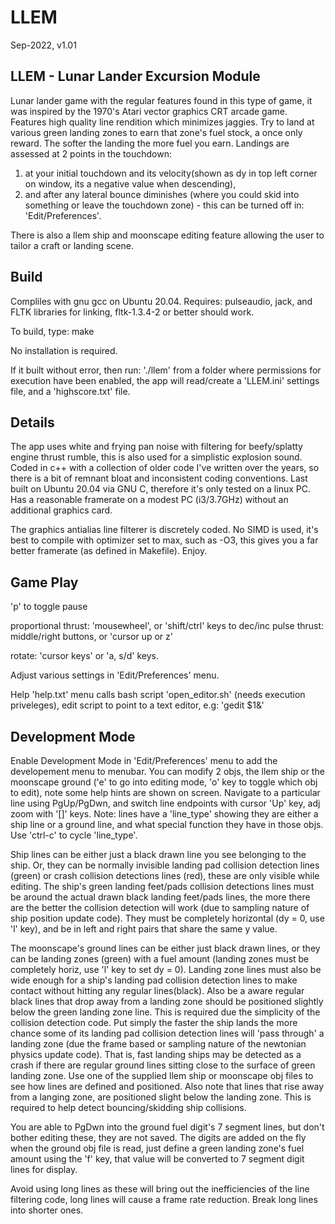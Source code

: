 # LLEM
Sep-2022, v1.01

## LLEM - Lunar Lander Excursion Module
Lunar lander game with the regular features found in this type of game, it was inspired by the 1970's Atari vector graphics CRT arcade game. 
Features high quality line rendition which minimizes jaggies.
Try to land at various green landing zones to earn that zone's fuel stock, a once only reward. The softer the landing the more fuel you earn.
Landings are assessed at 2 points in the touchdown:
1) at your initial touchdown and its velocity(shown as dy in top left corner on window, its a negative value when descending),  
2) and after any lateral bounce diminishes (where you could skid into something or leave the touchdown zone) - this can be turned off in: 'Edit/Preferences'.   

There is also a llem ship and moonscape editing feature allowing the user to tailor a craft or landing scene.

## Build
Compliles with gnu gcc on Ubuntu 20.04. 
Requires: pulseaudio, jack, and FLTK libraries for linking, fltk-1.3.4-2 or better should work.

To build, type: make

No installation is required.

If it built without error, then run: './llem' from a folder where permissions for execution have been enabled, the app will read/create a 'LLEM.ini' settings file, and a 'highscore.txt' file.

## Details
The app uses white and frying pan noise with filtering for beefy/splatty engine thrust rumble, this is also used for a simplistic explosion sound.
Coded in c++ with a collection of older code I've written over the years, so there is a bit of remnant bloat and inconsistent coding conventions.
Last built on Ubuntu 20.04 via GNU C, therefore it's only tested on a linux PC.
Has a reasonable framerate on a modest PC (i3/3.7GHz) without an additional graphics card.

The graphics antialias line filterer is discretely coded. 
No SIMD is used, it's best to compile with optimizer set to max, such as -O3, this gives you a far better framerate (as defined in Makefile).
Enjoy.


## Game Play
'p' to toggle pause

proportional thrust: 'mousewheel',  or  'shift/ctrl' keys to dec/inc
pulse thrust: middle/right buttons, or 'cursor up or z'

rotate: 'cursor keys' or 'a, s/d' keys.

Adjust various settings in 'Edit/Preferences' menu.



Help 'help.txt' menu calls bash script 'open_editor.sh' (needs execution priveleges), edit script to point to a text editor, e.g: 'gedit $1&'

## Development Mode
Enable Development Mode in 'Edit/Preferences' menu to add the developement menu to menubar.
You can modify 2 objs, the llem ship or the moonscape ground ('e' to go into editing mode, 'o' key to toggle which obj to edit), note some help hints are shown on screen.
Navigate to a particular line using PgUp/PgDwn, and switch line endpoints with cursor 'Up' key, adj zoom with '[]' keys. Note: lines have a 'line_type' showing they are either a ship line or a ground line, and what special function they have in those objs.  Use 'ctrl-c' to cycle 'line_type'. 

Ship lines can be either just a black drawn line you see belonging to the ship. Or, they can be normally invisible landing pad collision detection lines (green) or crash collision detections lines (red), these are only visible while editing. The ship's green landing feet/pads collision detections lines must be around the actual drawn black landing feet/pads lines, the more there are the better the collision detection will work (due to sampling nature of ship position update code). They must be completely horizontal (dy = 0, use 'l' key), and be in left and right pairs that share the same y value.

The moonscape's ground lines can be either just black drawn lines, or they can be landing zones (green) with a fuel amount (landing zones must be completely horiz, use 'l' key to set dy = 0). Landing zone lines must also be wide enough for a ship's landing pad collision detection lines to make contact without hitting any regular lines(black). Also be a aware regular black lines that drop away from a landing zone should be positioned slightly below the green landing zone line. This is required due the simplicity of the collision detection code. Put simply the faster the ship lands the more chance some of its landing pad collision detection lines will 'pass through' a landing zone (due the frame based or sampling nature of the newtonian physics update code). That is, fast landing ships may be detected as a crash if there are regular ground lines sitting close to the surface of green landing zone. Use one of the supplied llem ship or moonscape obj files to see how lines are defined and positioned. Also note that lines that rise away from a langing zone, are positioned slight below the landing zone. This is required to help detect bouncing/skidding ship collisions. 

You are able to PgDwn into the ground fuel digit's 7 segment lines, but don't bother editing these, they are not saved. The digits are added on the fly when the ground obj file is read, just define a green landing zone's fuel amount using the 'f' key, that value will be converted to 7 segment digit lines for display. 

Avoid using long lines as these will bring out the inefficiencies of the line filtering code, long lines will cause a frame rate reduction. Break long lines into shorter ones.
